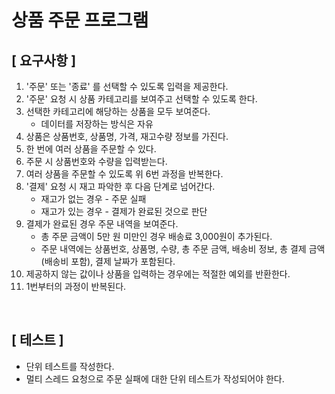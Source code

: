 # 상품 주문 프로그램

## [ 요구사항 ]

1. '주문' 또는 '종료' 를 선택할 수 있도록 입력을 제공한다.
2. '주문' 요청 시 상품 카테고리를 보여주고 선택할 수 있도록 한다. 
3. 선택한 카테고리에 해당하는 상품을 모두 보여준다.
    - 데이터를 저장하는 방식은 자유
4. 상품은 상품번호, 상품명, 가격, 재고수량 정보를 가진다.
5. 한 번에 여러 상품을 주문할 수 있다.
6. 주문 시 상품번호와 수량을 입력받는다.
7. 여러 상품을 주문할 수 있도록 위 6번 과정을 반복한다. 
8. '결제' 요청 시 재고 파악한 후 다음 단계로 넘어간다. 
    - 재고가 없는 경우 - 주문 실패
    - 재고가 있는 경우 - 결제가 완료된 것으로 판단
9. 결제가 완료된 경우 주문 내역을 보여준다.
   - 총 주문 금액이 5만 원 미만인 경우 배송료 3,000원이 추가된다.
   - 주문 내역에는 상품번호, 상품명, 수량, 총 주문 금액, 배송비 정보, 총 결제 금액(배송비 포함), 결제 날짜가 포함된다.
10. 제공하지 않는 값이나 상품을 입력하는 경우에는 적절한 예외를 반환한다.
11. 1번부터의 과정이 반복된다.

<br>
    
## [ 테스트 ]

- 단위 테스트를 작성한다.
- 멀티 스레드 요청으로 주문 실패에 대한 단위 테스트가 작성되어야 한다.